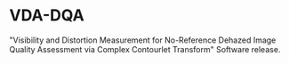 # VDA-DQA
"Visibility and Distortion Measurement for No-Reference Dehazed Image Quality Assessment via  Complex Contourlet Transform" Software release.
